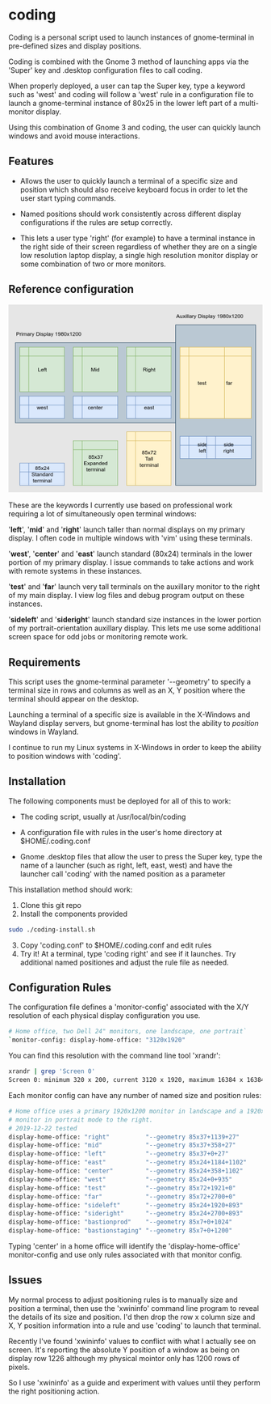# coding

Coding is a personal script used to launch instances of gnome-terminal in pre-defined sizes and display positions.

Coding is combined with the Gnome 3 method of launching apps via the 'Super' key and .desktop configuration files to call coding.

When properly deployed, a user can tap the Super key, type a keyword such as 'west' and coding will follow a 'west' rule in a configuration file to launch a gnome-terminal instance of 80x25 in the lower left part of a multi-monitor display.

Using this combination of Gnome 3 and coding, the user can quickly launch windows and avoid mouse interactions.

## Features

* Allows the user to quickly launch a terminal of a specific size and position which should also receive keyboard focus in order to let the user start typing commands.

* Named positions should work consistently across different display configurations if the rules are setup correctly.
- This lets a user type 'right' (for example) to have a terminal instance in the right side of their screen regardless of whether they are on a single low resolution laptop display, a single high resolution monitor display or some combination of two or more monitors.

## Reference configuration

![Screen positions Diagram](https://github.com/maxwax/coding/blob/master/coding.png)

These are the keywords I currently use based on professional work requiring a lot of simultaneously open terminal windows:

'**left**', '**mid**' and '**right**' launch taller than normal displays on my primary display. I often code in multiple windows with 'vim' using these terminals.

'**west**', '**center**' and '**east**' launch standard (80x24) terminals in the lower portion of my primary display. I issue commands to take actions and work with remote systems in these instances.

'**test**' and '**far**' launch very tall terminals on the auxillary monitor to the right of my main display. I view log files and debug program output on these instances.

'**sideleft**' and '**sideright**' launch standard size instances in the lower portion of my portrait-orientation auxillary display.  This lets me use some additional screen space for odd jobs or monitoring remote work.

## Requirements

This script uses the gnome-terminal parameter '--geometry' to specify a terminal size in rows and columns as well as an X, Y position where the terminal should appear on the desktop.

Launching a terminal of a specific size is available in the X-Windows and Wayland display servers, but gnome-terminal has lost the ability to _position_ windows in Wayland.

I continue to run my Linux systems in X-Windows in order to keep the ability to position windows with 'coding'.

## Installation

The following components must be deployed for all of this to work:

* The coding script, usually at /usr/local/bin/coding

* A configuration file with rules in the user's home directory at $HOME/.coding.conf

* Gnome .desktop files that allow the user to press the Super key, type the name of a launcher (such as right, left, east, west) and have the launcher call 'coding' with the named position as a parameter

This installation method should work:

1. Clone this git repo
2. Install the components provided

```bash
sudo ./coding-install.sh
```

3. Copy 'coding.conf' to $HOME/.coding.conf and edit rules
4. Try it!  At a terminal, type 'coding right' and see if it launches. Try additional named positiones and adjust the rule file as needed.

## Configuration Rules

The configuration file defines a 'monitor-config' associated with the X/Y resolution of each physical display configuration you use.

```bash
# Home office, two Dell 24" monitors, one landscape, one portrait`
`monitor-config: display-home-office: "3120x1920"
```

You can find this resolution with the command line tool 'xrandr':

```bash
xrandr | grep 'Screen 0'
Screen 0: minimum 320 x 200, current 3120 x 1920, maximum 16384 x 16384
```

Each monitor config can have any number of named size and position rules:

```bash
# Home office uses a primary 1920x1200 monitor in landscape and a 1920x1200
# monitor in portrait mode to the right.
# 2019-12-22 tested
display-home-office: "right"          "--geometry 85x37+1139+27"
display-home-office: "mid"            "--geometry 85x37+358+27"
display-home-office: "left"           "--geometry 85x37+0+27"
display-home-office: "east"           "--geometry 85x24+1184+1102"
display-home-office: "center"         "--geometry 85x24+358+1102"
display-home-office: "west"           "--geometry 85x24+0+935"
display-home-office: "test"           "--geometry 85x72+1921+0"
display-home-office: "far"            "--geometry 85x72+2700+0"
display-home-office: "sideleft"       "--geometry 85x24+1920+893"
display-home-office: "sideright"      "--geometry 85x24+2700+893"
display-home-office: "bastionprod"    "--geometry 85x7+0+1024"
display-home-office: "bastionstaging" "--geometry 85x7+0+1200"
```

Typing 'center' in a home office will identify the 'display-home-office' monitor-config and use only rules associated with that monitor config.

## Issues

My normal process to adjust positioning rules is to manually size and position a terminal, then use the 'xwininfo' command line program to reveal the details of its size and position.  I'd then drop the row x column size and X, Y position information into a rule and use 'coding' to launch that terminal.

Recently I've found 'xwininfo' values to conflict with what I actually see on screen.  It's reporting the absolute Y position of a window as being on display row 1226 although my physical mointor only has 1200 rows of pixels.

So I use 'xwininfo' as a guide and experiment with values until they perform the right positioning action.
